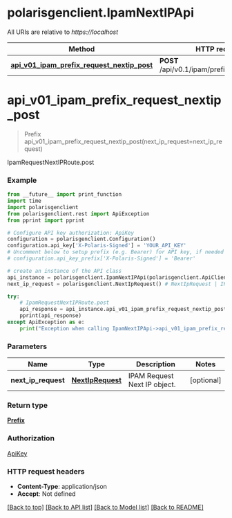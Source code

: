 # polarisgenclient.IpamNextIPApi

All URIs are relative to *https://localhost*

Method | HTTP request | Description
------------- | ------------- | -------------
[**api_v01_ipam_prefix_request_nextip_post**](IpamNextIPApi.md#api_v01_ipam_prefix_request_nextip_post) | **POST** /api/v0.1/ipam/prefix/request/nextip | IpamRequestNextIPRoute.post


# **api_v01_ipam_prefix_request_nextip_post**
> Prefix api_v01_ipam_prefix_request_nextip_post(next_ip_request=next_ip_request)

IpamRequestNextIPRoute.post

### Example
```python
from __future__ import print_function
import time
import polarisgenclient
from polarisgenclient.rest import ApiException
from pprint import pprint

# Configure API key authorization: ApiKey
configuration = polarisgenclient.Configuration()
configuration.api_key['X-Polaris-Signed'] = 'YOUR_API_KEY'
# Uncomment below to setup prefix (e.g. Bearer) for API key, if needed
# configuration.api_key_prefix['X-Polaris-Signed'] = 'Bearer'

# create an instance of the API class
api_instance = polarisgenclient.IpamNextIPApi(polarisgenclient.ApiClient(configuration))
next_ip_request = polarisgenclient.NextIpRequest() # NextIpRequest | IPAM Request Next IP object. (optional)

try:
    # IpamRequestNextIPRoute.post
    api_response = api_instance.api_v01_ipam_prefix_request_nextip_post(next_ip_request=next_ip_request)
    pprint(api_response)
except ApiException as e:
    print("Exception when calling IpamNextIPApi->api_v01_ipam_prefix_request_nextip_post: %s\n" % e)
```

### Parameters

Name | Type | Description  | Notes
------------- | ------------- | ------------- | -------------
 **next_ip_request** | [**NextIpRequest**](NextIpRequest.md)| IPAM Request Next IP object. | [optional] 

### Return type

[**Prefix**](Prefix.md)

### Authorization

[ApiKey](../README.md#ApiKey)

### HTTP request headers

 - **Content-Type**: application/json
 - **Accept**: Not defined

[[Back to top]](#) [[Back to API list]](../README.md#documentation-for-api-endpoints) [[Back to Model list]](../README.md#documentation-for-models) [[Back to README]](../README.md)

